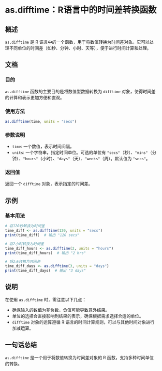 <!--
Meta Description: # as.difftime：R语言中的时间差转换函数 ## 概述 `as.difftime` 是 R 语言中的一个函数，用于将数值转换为时间差对象。它可以处理不同单位的时间差（如秒、分钟、小时、天等），便于进行时间计算和处理。 ## 文档 ### 目的 `as.difftime` 函数的主要目的是将...
Meta Keywords: difftime, units, secs, days, print
-->

# as.difftime：R语言中的时间差转换函数

## 概述
`as.difftime` 是 R 语言中的一个函数，用于将数值转换为时间差对象。它可以处理不同单位的时间差（如秒、分钟、小时、天等），便于进行时间计算和处理。

## 文档
### 目的
`as.difftime` 函数的主要目的是将数值型数据转换为 `difftime` 对象，使得时间差的计算和表示更加方便和直观。

### 使用方法
```R
as.difftime(time, units = "secs")
```

### 参数说明
- `time`: 一个数值，表示时间间隔。
- `units`: 一个字符串，指定时间单位。可选的单位有 `"secs"`（秒）、`"mins"`（分钟）、`"hours"`（小时）、`"days"`（天）、`"weeks"`（周）。默认值为 `"secs"`。

### 返回值
返回一个 `difftime` 对象，表示指定的时间差。

## 示例
### 基本用法
```R
# 将120秒转换为时间差
time_diff <- as.difftime(120, units = "secs")
print(time_diff)  # 输出 "120 secs"
```

```R
# 将2小时转换为时间差
time_diff_hours <- as.difftime(2, units = "hours")
print(time_diff_hours)  # 输出 "2 hrs"
```

```R
# 将3天转换为时间差
time_diff_days <- as.difftime(3, units = "days")
print(time_diff_days)  # 输出 "3 days"
```

## 说明
在使用 `as.difftime` 时，需注意以下几点：
- 确保输入的数值为非负数，负值可能导致意外结果。
- 单位的选择会直接影响到结果的表示，确保根据需求选择合适的单位。
- `difftime` 对象的运算遵循 R 语言的时间计算规则，可以与其他时间对象进行加减运算。

## 一句话总结
`as.difftime` 是一个用于将数值转换为时间差对象的 R 函数，支持多种时间单位的转换。